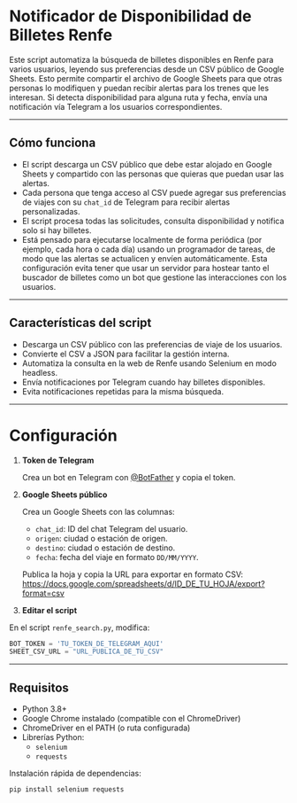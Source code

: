 # Notificador de Disponibilidad de Billetes Renfe

Este script automatiza la búsqueda de billetes disponibles en Renfe para varios usuarios, leyendo sus preferencias desde un CSV público de Google Sheets. 
Esto permite compartir el archivo de Google Sheets para que otras personas lo modifiquen y puedan recibir alertas para los trenes que les interesan.
Si detecta disponibilidad para alguna ruta y fecha, envía una notificación vía Telegram a los usuarios correspondientes.

---
## Cómo funciona

- El script descarga un CSV público que debe estar alojado en Google Sheets y compartido con las personas que quieras que puedan usar las alertas.
- Cada persona que tenga acceso al CSV puede agregar sus preferencias de viajes con su `chat_id` de Telegram para recibir alertas personalizadas.
- El script procesa todas las solicitudes, consulta disponibilidad y notifica solo si hay billetes.
- Está pensado para ejecutarse localmente de forma periódica (por ejemplo, cada hora o cada día) usando un programador de tareas, de modo que las alertas se actualicen y envíen automáticamente. Esta configuración evita tener que usar un servidor para hostear tanto el buscador de billetes como un bot que gestione las interacciones con los usuarios.

---
## Características del script

- Descarga un CSV público con las preferencias de viaje de los usuarios.
- Convierte el CSV a JSON para facilitar la gestión interna.
- Automatiza la consulta en la web de Renfe usando Selenium en modo headless.
- Envía notificaciones por Telegram cuando hay billetes disponibles.
- Evita notificaciones repetidas para la misma búsqueda.

---

# Configuración

1. **Token de Telegram**

   Crea un bot en Telegram con [@BotFather](https://t.me/BotFather) y copia el token.

2. **Google Sheets público**

   Crea un Google Sheets con las columnas:

   - `chat_id`: ID del chat Telegram del usuario.
   - `origen`: ciudad o estación de origen.
   - `destino`: ciudad o estación de destino.
   - `fecha`: fecha del viaje en formato `DD/MM/YYYY`.

   Publica la hoja y copia la URL para exportar en formato CSV:
    https://docs.google.com/spreadsheets/d/ID_DE_TU_HOJA/export?format=csv

3. **Editar el script**

En el script `renfe_search.py`, modifica:

```python
BOT_TOKEN = 'TU_TOKEN_DE_TELEGRAM_AQUI'
SHEET_CSV_URL = "URL_PUBLICA_DE_TU_CSV"
```


---

## Requisitos

- Python 3.8+
- Google Chrome instalado (compatible con el ChromeDriver)
- ChromeDriver en el PATH (o ruta configurada)
- Librerías Python:
  - `selenium`
  - `requests`

Instalación rápida de dependencias:

```bash
pip install selenium requests
